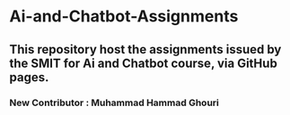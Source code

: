 # Ai-and-Chatbot-Assignments
## This repository host the assignments issued by the SMIT for Ai and Chatbot course, via GitHub pages.
### New Contributor : Muhammad Hammad Ghouri
